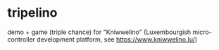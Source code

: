 # tripelino
demo + game (triple chance) for "Kniwwelino" (Luxembourgish micro-controller development platform, see https://www.kniwwelino.lu/)
